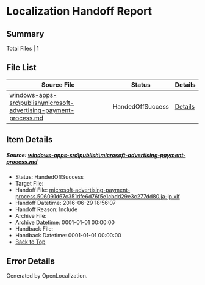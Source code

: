# <a name='report-top'></a> Localization Handoff Report

## Summary
 Total Files | 1

## File List
 Source File | Status | Details 
 ----------- | ------ | ------- 
 [windows-apps-src\publish\microsoft-advertising-payment-process.md](https://github.com/Microsoft/windows-apps/blob/eb1a5970e83e30439108e627cc6f26f9271f5dff/windows-apps-src/publish/microsoft-advertising-payment-process.md) | HandedOffSuccess | [Details](#7916d14e58e751dc33e2d46e7e151b7943952b9d3623)

## Item Details
##### <a name='7916d14e58e751dc33e2d46e7e151b7943952b9d3623'></a> Source: [windows-apps-src\publish\microsoft-advertising-payment-process.md](https://github.com/Microsoft/windows-apps/blob/eb1a5970e83e30439108e627cc6f26f9271f5dff/windows-apps-src/publish/microsoft-advertising-payment-process.md)
* Status: HandedOffSuccess
* Target File: 
* Handoff File: [microsoft-advertising-payment-process.506091d67c351dfe6d76f5e1cbdd29e3c277dd80.ja-jp.xlf](https://github.com/Microsoft/WDG.handoff/blob/8604bcce64c8e426af9f0463a73264d23a914245/ol-handoff/Microsoft/windows-apps.ja-jp/master/microsoft-advertising-payment-process.506091d67c351dfe6d76f5e1cbdd29e3c277dd80.ja-jp.xlf)
* Handoff Datetime: 2016-06-29 18:56:07
* Handoff Reason: Include
* Archive File: 
* Archive Datetime: 0001-01-01 00:00:00
* Handback File: 
* Handback Datetime: 0001-01-01 00:00:00
* [Back to Top](#report-top)


## Error Details

Generated by OpenLocalization.
